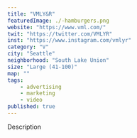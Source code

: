 ```yaml
---
title: "VMLY&R"
featuredImage: ./-hamburgers.png
website: "https://www.vml.com/"
twit: "https://twitter.com/VMLYR"
inst: "https://www.instagram.com/vmlyr"
category: "V"
city: "Seattle"
neighborhood: "South Lake Union"
size: "Large (41-100)"
map: ""
tags:
    - advertising
    - marketing
    - video
published: true
---
```


Description
